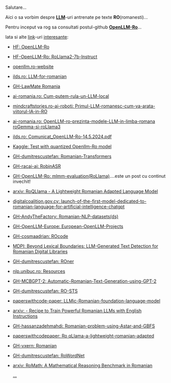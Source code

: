 Salutare...

Aici o sa vorbim despre [**LLM**](https://github.com/NVIDIA/NeMo-Guardrails)-uri antrenate pe texte **RO**(romanesti)...

Pentru inceput va rog sa consultati postul-github [**OpenLLM-Ro**](https://github.com/OpenLLM-Ro)...

Iata si alte [link](https://www.reddit.com/r/programare/comments/1h2mnhz/alternativa_open_souce_pt_github_copilot/)-uri [interesante](https://www.facebook.com/groups/HomeAssistantRomania/):

 - [HF: OpenLLM-Ro](https://huggingface.co/OpenLLM-Ro)
 - [HF-OpenLLM-Ro: RoLlama2-7b-Instruct](https://huggingface.co/OpenLLM-Ro/RoLlama2-7b-Instruct)
 - [openllm.ro-website](https://openllm.ro/)
 - [ilds.ro: LLM-for-romanian](https://ilds.ro/llm-for-romanian/)
 - [GH-LawMate Romania](https://github.com/DorobantuDiana/Legal-LLM)
 - [ai-romania.ro: Cum-putem-rula-un-LLM-local](https://ai-romania.ro/cum-putem-rula-un-llm-local/)
 - [mindcraftstories.ro-ai-roboti: Primul-LLM-romanesc-cum-va-arata-viitorul-IA-in-RO](https://mindcraftstories.ro/ai-roboti/primul-llm-romanesc-cum-va-arata-viitorul-inteligentei-artificiale-in-romania/)
 - [ai-romania.ro: OpenLLM-ro-prezinta-modele-LLM-in-limba-romana roGemma-si-roLlama3](https://ai-romania.ro/openllm-ro-prezinta-modele-llm-in-limba-romana-rogemma-si-rollama3/)
 - [ilds.ro: Comunicat_OpenLLM-Ro-14.5.2024.pdf](https://ilds.ro/wp-content/uploads/2024/05/Comunicat_OpenLLM-Ro-14.5.2024.pdf)
 - [Kaggle: Test with quantized Openllm-Ro model](https://www.kaggle.com/code/gpreda/test-with-quantized-openllm-ro-model)
 - [GH-dumitrescustefan: Romanian-Transformers](https://github.com/dumitrescustefan/Romanian-Transformers)
 - [GH-racai-ai: RobinASR](https://github.com/racai-ai/RobinASR)
 - [GH-OpenLLM-Ro: mlmm-evaluation(RoLlama)](https://github.com/OpenLLM-Ro/mlmm-evaluation)....este un post cu continut invechit!
 - [arxiv: RoQLlama - A Lightweight Romanian Adapted Language Model](https://arxiv.org/html/2410.04269v1)
 - [digitalcoalition.gov.cy: launch-of-the-first-model-dedicated-to-romanian-language-for-artificial-intelligence-chatgpt](https://digitalcoalition.gov.cy/article/launch-of-the-first-model-dedicated-to-romanian-language-for-artificial-intelligence-chatgpt/)
 - [GH-AndyTheFactory: Romanian-NLP-datasets(ds)](https://github.com/AndyTheFactory/romanian-nlp-datasets)
 - [GH-OpenLLM-Europe: European-OpenLLM-Projects](https://github.com/OpenLLM-Europe/European-OpenLLM-Projects)
 - [GH-cosmaadrian: ROcode](https://github.com/cosmaadrian/rocode)
 - [MDPI: Beyond Lexical Boundaries: LLM-Generated Text Detection for Romanian Digital Libraries](https://www.mdpi.com/1999-5903/16/2/41)
 - [GH-dumitrescustefan: ROner](https://github.com/dumitrescustefan/roner)
 - [nlp.unibuc.ro: Resources](https://nlp.unibuc.ro/resources.html)
 - [GH-MCBGPT-2: Automatic-Romanian-Text-Generation-using-GPT-2](https://github.com/MCBGPT-2/Automatic-Romanian-Text-Generation-using-GPT-2)
 - [GH-dumitrescustefan: RO-STS](https://github.com/dumitrescustefan/RO-STS)
 - [paperswithcode-paper: LLMic-Romanian-foundation-language-model](https://paperswithcode.com/paper/llmic-romanian-foundation-language-model)
 - [arxiv: - Recipe to Train Powerful Romanian LLMs with English Instructions](https://arxiv.org/html/2406.18266)
 - [GH-hassanzadehmahdi: Romanian-problem-using-Astar-and-GBFS](https://github.com/hassanzadehmahdi/Romanian-problem-using-Astar-and-GBFS)
 - [paperswithcodepaper: Ro qLlama-a-lightweight-romanian-adapted](https://paperswithcode.com/paper/roqllama-a-lightweight-romanian-adapted)
 - [GH-vxern: Romanian](https://github.com/vxern/romanian)
 - [GH-dumitrescustefan: RoWordNet](https://github.com/dumitrescustefan/RoWordNet)
 - [arxiv: RoMath: A Mathematical Reasoning Benchmark in Romanian](https://arxiv.org/html/2409.11074v2)

   [...](https://www.nvidia.com/ro-ro/ai-on-rtx/chatrtx/)

